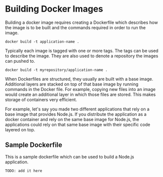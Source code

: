 # Building Docker Images

Building a docker image requires creating a Dockerfile which describes how the image is to be built and the commands required in order to run the image.

```
docker build -t application-name .
```

Typically each image is tagged with one or more tags.  The tags can be used to describe the image.  They are also used to denote a repository the images can pushed to.

```
docker build -t myrepository/application-name .
```

When Dockerfiles are structured, they usually are built with a base image.  Additional layers are stacked on top of that base image by running commands in the Docker file.  For example, copying new files into an image would create an additional layer in which those files are stored. This makes storage of containers very efficient.  

For example, let's say you made two different applications that rely on a base image that provides Node.js.  If you distribute the application as a docker container and rely on the same base image for Node.js, the applications could rely on that same base image with their specific code layered on top.

## Sample Dockerfile

This is a sample dockerfile which can be used to build a Node.js application.

```Dockerfile
TODO: add it here
```
